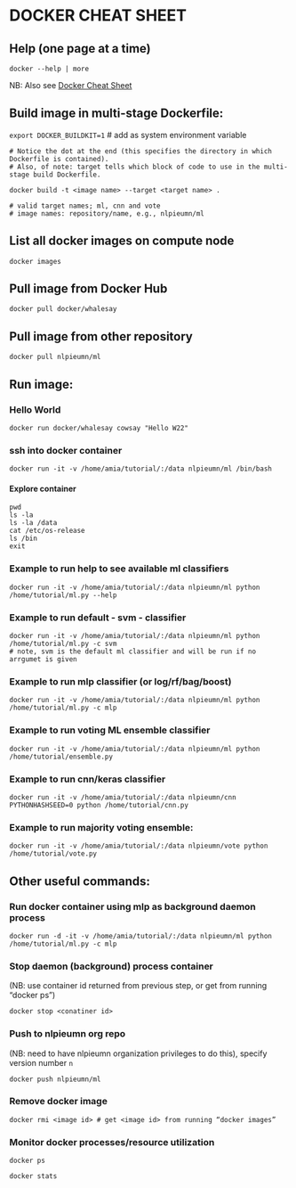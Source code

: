 # DOCKER CHEAT SHEET 

## Help (one page at a time)

```
docker --help | more
```

NB: Also see [Docker Cheat Sheet](https://www.docker.com/sites/default/files/d8/2019-09/docker-cheat-sheet.pdf) 

## Build image in multi-stage Dockerfile:

`export DOCKER_BUILDKIT=1` # add as system environment variable


```
# Notice the dot at the end (this specifies the directory in which Dockerfile is contained). 
# Also, of note: target tells which block of code to use in the multi-stage build Dockerfile.

docker build -t <image name> --target <target name> .

# valid target names; ml, cnn and vote
# image names: repository/name, e.g., nlpieumn/ml

```

## List all docker images on compute node

```
docker images
```


## Pull image from Docker Hub

```
docker pull docker/whalesay
```

## Pull image from other repository

```
docker pull nlpieumn/ml
```

## Run image:

### Hello World

```
docker run docker/whalesay cowsay "Hello W22"
```

### ssh into docker container

```
docker run -it -v /home/amia/tutorial/:/data nlpieumn/ml /bin/bash
```

#### Explore container

```
pwd
ls -la
ls -la /data
cat /etc/os-release
ls /bin
exit
```

### Example to run help to see available ml classifiers

```
docker run -it -v /home/amia/tutorial/:/data nlpieumn/ml python /home/tutorial/ml.py --help
```

### Example to run default - svm - classifier

```
docker run -it -v /home/amia/tutorial/:/data nlpieumn/ml python /home/tutorial/ml.py -c svm
# note, svm is the default ml classifier and will be run if no arrgumet is given
```

### Example to run mlp classifier (or log/rf/bag/boost)

```
docker run -it -v /home/amia/tutorial/:/data nlpieumn/ml python /home/tutorial/ml.py -c mlp
```

### Example to run voting ML ensemble classifier

```
docker run -it -v /home/amia/tutorial/:/data nlpieumn/ml python /home/tutorial/ensemble.py
```

### Example to run cnn/keras classifier

```
docker run -it -v /home/amia/tutorial/:/data nlpieumn/cnn PYTHONHASHSEED=0 python /home/tutorial/cnn.py
```

### Example to run majority voting ensemble:

```
docker run -it -v /home/amia/tutorial/:/data nlpieumn/vote python /home/tutorial/vote.py
```

## Other useful commands:

### Run docker container using mlp as background daemon process

```
docker run -d -it -v /home/amia/tutorial/:/data nlpieumn/ml python /home/tutorial/ml.py -c mlp
```

### Stop daemon (background) process container 
(NB: use container id returned from previous step, or get from running “docker ps”)

```
docker stop <conatiner id>
```

### Push to nlpieumn org repo 
(NB: need to have nlpieumn organization privileges to do this), specify version number `n`

```
docker push nlpieumn/ml
```

### Remove docker image
```
docker rmi <image id> # get <image id> from running “docker images”
```

### Monitor docker processes/resource utilization

```
docker ps
```

```
docker stats
```
